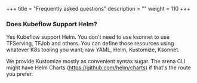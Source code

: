 +++
title = "Frequently asked questions"
description = ""
weight = 110
+++


### Does Kubeflow Support Helm?

Yes Kubeflow support Helm. You don't need to use ksonnet to use TFServing, TFJob and others. You can define those resources using whatever K8s tooling you want; raw YAML, Helm, Kustomize, Ksonnet.

We provide Kustomize mostly as convenient syntax sugar. The arena CLI might have Helm Charts (https://github.com/helm/charts) if that's the route you prefer.
